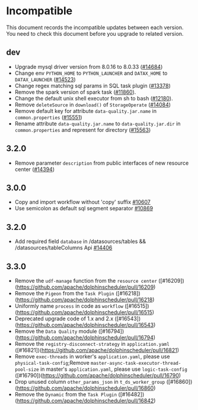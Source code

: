 # Incompatible

This document records the incompatible updates between each version. You need to check this document before you upgrade to related version.

## dev

* Upgrade mysql driver version from 8.0.16 to 8.0.33 ([#14684](https://github.com/apache/dolphinscheduler/pull/14684))
* Change env `PYTHON_HOME` to `PYTHON_LAUNCHER` and `DATAX_HOME` to `DATAX_LAUNCHER` ([#14523](https://github.com/apache/dolphinscheduler/pull/14523))
* Change regex matching sql params in SQL task plugin ([#13378](https://github.com/apache/dolphinscheduler/pull/13378))
* Remove the spark version of spark task ([#11860](https://github.com/apache/dolphinscheduler/pull/11860)).
* Change the default unix shell executor from sh to bash ([#12180](https://github.com/apache/dolphinscheduler/pull/12180)).
* Remove `deleteSource` in `download()` of `StorageOperate` ([#14084](https://github.com/apache/dolphinscheduler/pull/14084))
* Remove default key for attribute `data-quality.jar.name` in `common.properties` ([#15551](https://github.com/apache/dolphinscheduler/pull/15551))
* Rename attribute `data-quality.jar.name` to `data-quality.jar.dir` in `common.properties` and represent for directory ([#15563](https://github.com/apache/dolphinscheduler/pull/15563))

## 3.2.0

* Remove parameter `description` from public interfaces of new resource center  ([#14394](https://github.com/apache/dolphinscheduler/pull/14394))

## 3.0.0

* Copy and import workflow without 'copy' suffix [#10607](https://github.com/apache/dolphinscheduler/pull/10607)
* Use semicolon as default sql segment separator [#10869](https://github.com/apache/dolphinscheduler/pull/10869)

## 3.2.0

* Add required field `database` in /datasources/tables && /datasources/tableColumns Api [#14406](https://github.com/apache/dolphinscheduler/pull/14406)

## 3.3.0

* Remove the `udf-manage` function from the `resource center` ([#16209])(https://github.com/apache/dolphinscheduler/pull/16209)
* Remove the `Pigeon` from the `Task Plugin` ([#16218])(https://github.com/apache/dolphinscheduler/pull/16218)
* Uniformly name `process` in code as `workflow` ([#16515])(https://github.com/apache/dolphinscheduler/pull/16515)
* Deprecated upgrade code of 1.x and 2.x ([#16543])(https://github.com/apache/dolphinscheduler/pull/16543)
* Remove the `Data Quality` module ([#16794])(https://github.com/apache/dolphinscheduler/pull/16794)
* Remove the `registry-disconnect-strategy` in `application.yaml` ([#16821])(https://github.com/apache/dolphinscheduler/pull/16821)
* Remove `exec-threads` in worker's `application.yaml`, please use `physical-task-config`;Remove `master-async-task-executor-thread-pool-size` in master's `application.yaml`, please use `logic-task-config` ([#16790])(https://github.com/apache/dolphinscheduler/pull/16790)
* Drop unused column `other_params_json` in `t_ds_worker_group` ([#16860])(https://github.com/apache/dolphinscheduler/pull/16860)
* Remove the `Dynamic` from the `Task Plugin` ([#16482])(https://github.com/apache/dolphinscheduler/pull/16842)

